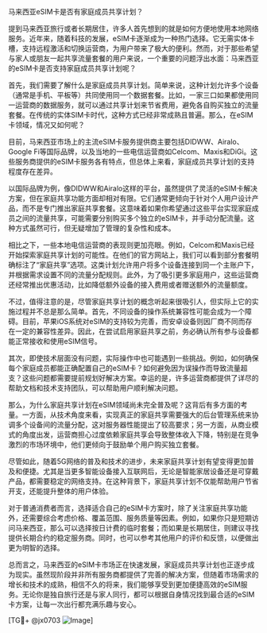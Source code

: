 马来西亚eSIM卡是否有家庭成员共享计划？

提到马来西亚旅行或者长期居住，许多人首先想到的就是如何方便地使用本地网络服务。近年来，随着科技的发展，eSIM卡逐渐成为一种热门选择。它无需实体卡槽，支持远程激活和切换运营商，为用户带来了极大的便利。然而，对于那些希望与家人或朋友一起共享流量套餐的用户来说，一个重要的问题浮出水面：马来西亚的eSIM卡是否支持家庭成员共享计划呢？

首先，我们需要了解什么是家庭成员共享计划。简单来说，这种计划允许多个设备（通常是手机、平板等）共同使用同一个数据套餐。比如，一家三口如果都使用同一运营商的数据服务，就可以通过共享计划来节省费用，避免各自购买独立的流量套餐。在传统的实体SIM卡时代，这种方式已经非常成熟且普遍。那么，在eSIM卡领域，情况又如何呢？

目前，马来西亚市场上的主流eSIM卡服务提供商主要包括DIDWW、Airalo、Google Fi等国际品牌，以及当地的一些电信运营商如Celcom、Maxis和DiGi。这些服务商提供的eSIM卡服务各有特点，但总体上来看，家庭成员共享计划的支持程度存在差异。

以国际品牌为例，像DIDWW和Airalo这样的平台，虽然提供了灵活的eSIM卡解决方案，但在家庭共享功能方面却相对有限。它们通常更倾向于针对个人用户设计产品，而不是专门推出家庭共享套餐。这意味着如果你希望通过这些平台实现家庭成员之间的流量共享，可能需要分别购买多个独立的eSIM卡，并手动分配流量。这种方式虽然可行，但无疑增加了管理的复杂性和成本。

相比之下，一些本地电信运营商的表现则更加亮眼。例如，Celcom和Maxis已经开始探索家庭共享计划的可能性。在他们的官方网站上，我们可以看到部分套餐明确标注了“家庭共享”选项。这类计划允许用户将多个设备连接到同一个主账户下，并根据需求设置不同的流量分配规则。此外，为了吸引更多家庭用户，这些运营商还经常推出优惠活动，比如降低额外设备的接入费用或者赠送额外的流量额度。

不过，值得注意的是，尽管家庭共享计划的概念听起来很吸引人，但实际上它的实施过程并不总是那么简单。首先，不同设备的操作系统兼容性可能会成为一个障碍。目前，苹果iOS系统对eSIM的支持较为完善，而安卓设备则因厂商不同而存在一定的兼容性差异。因此，在尝试启用家庭共享之前，务必确认所有参与设备都能正常接收和使用eSIM信号。

其次，即使技术层面没有问题，实际操作中也可能遇到一些挑战。例如，如何确保每个家庭成员都能正确配置自己的eSIM卡？如何避免因为误操作而导致流量超支？这些问题都需要提前规划好解决方案。幸运的是，许多运营商都提供了详尽的帮助文档和技术支持团队，可以帮助用户顺利解决问题。

那么，为什么家庭共享计划在eSIM领域尚未完全普及呢？这背后有多方面的考量。一方面，从技术角度来看，实现真正的家庭共享需要强大的后台管理系统来协调多个设备间的流量分配，这对服务器性能提出了较高要求；另一方面，从商业模式的角度出发，运营商担心过度依赖家庭共享会导致整体收入下降，特别是在竞争激烈的市场环境中，他们更倾向于鼓励单个用户购买独立套餐。

尽管如此，随着5G网络的普及和技术的进步，未来家庭共享计划有望变得更加普及和便捷。尤其是当更多智能设备接入互联网后，无论是智能家居设备还是可穿戴产品，都需要稳定的网络支持。在这种背景下，家庭共享计划不仅能帮助用户节省开支，还能提升整体的用户体验。

对于普通消费者而言，选择适合自己的eSIM卡方案时，除了关注家庭共享功能外，还需要综合考虑价格、覆盖范围、服务质量等因素。例如，如果你只是短期访问马来西亚，那么可以选择按日计费的临时套餐；而如果是长期居住，则建议寻找提供长期合约的稳定服务商。同时，也可以参考其他用户的评价和反馈，以便做出更为明智的选择。

总而言之，马来西亚的eSIM卡市场正在快速发展，家庭成员共享计划也正逐步成为现实。虽然现阶段并非所有服务商都提供了完善的解决方案，但随着市场需求的增长和技术的成熟，相信不久的将来，我们能够享受到更加便捷高效的eSIM服务。无论你是独自旅行还是与家人同行，都可以根据自身情况找到最合适的eSIM卡方案，让每一次出行都充满乐趣与安心。

[TG💪+ @jx0703 ![Image](https://github.com/user-attachments/assets/dbca1d08-cadb-493c-b0ec-ad6f7a83f270)]